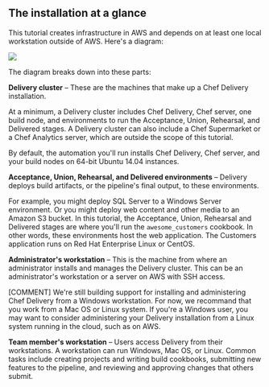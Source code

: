 ## The installation at a glance

This tutorial creates infrastructure in AWS and depends on at least one local workstation outside of AWS. Here's a diagram:

<img style="box-shadow:none;" src="/assets/images/delivery/delivery-scenario-architecture.png"></img>

The diagram breaks down into these parts:

**Delivery cluster** &ndash; These are the machines that make up a Chef Delivery installation.

At a minimum, a Delivery cluster includes Chef Delivery, Chef server, one build node, and environments to run the Acceptance, Union, Rehearsal, and Delivered stages. A Delivery cluster can also include a Chef Supermarket or a Chef Analytics server, which are outside the scope of this tutorial.

By default, the automation you'll run installs Chef Delivery, Chef server, and your build nodes on 64-bit Ubuntu 14.04 instances.

**Acceptance, Union, Rehearsal, and Delivered environments** &ndash; Delivery deploys build artifacts, or the pipeline's final output, to these environments.

For example, you might deploy SQL Server to a Windows Server environment. Or you might deploy web content and other media to an Amazon S3 bucket. In this tutorial, the Acceptance, Union, Rehearsal and Delivered stages are where you'll run the `awesome_customers` cookbook. In other words, these environments host the web application. The Customers application runs on Red Hat Enterprise Linux or CentOS.

**Administrator's workstation** &ndash; This is the machine from where an administrator installs and manages the Delivery cluster. This can be an administrator's workstation or a server on AWS with SSH access.

[COMMENT] We're still building support for installing and administering Chef Delivery from a Windows workstation. For now, we recommand that you work from a Mac OS or Linux system. If you're a Windows user, you may want to consider administering your Delivery installation from a Linux system running in the cloud, such as on AWS. 

**Team member's workstation** &ndash; Users access Delivery from their workstations. A workstation can run Windows, Mac OS, or Linux. Common tasks include creating projects and writing build cookbooks, submitting new features to the pipeline, and reviewing and approving changes that others submit.

